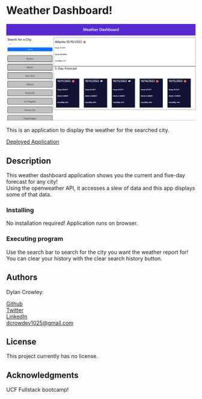 # Weather Dashboard!

![Screenshot of application](./assets/Images/screenshot.PNG)

This is an application to display the weather for the searched city.

[Deployed Application](https://dcrowdev.github.io/challenge06-weather-dashboard/)

## Description

This weather dashboard application shows you the current and five-day forecast for any city!  
Using the openweather API, it accesses a slew of data and this app displays some of that data.  

### Installing

No installation required! Application runs on browser.

### Executing program

Use the search bar to search for the city you want the weather report for!  
You can clear your history with the clear search history button.

## Authors

Dylan Crowley:

[Github](https://github.com/dcrowdev)  
[Twitter](https://twitter.com/dcrowdev)  
[LinkedIn](https://www.linkedin.com/in/dylan-crowley-3974b8252/)  
dcrowdev1025@gmail.com

## License

This project currently has no license.

## Acknowledgments

UCF Fullstack bootcamp!

